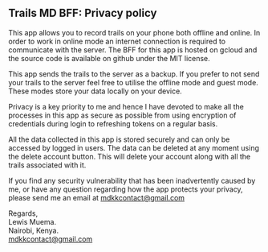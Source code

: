 ## Trails MD BFF: Privacy policy

This app allows you to record trails on your phone both offline and online. In order to work in online mode an internet connection is required to communicate with the server. The BFF for this app is hosted on gcloud and the source code is available on github under the MIT license.

This app sends the trails to the server as a backup. If you prefer to not send your trails to the server feel free to utilise the offline mode and guest mode. These modes store your data locally on your device.

Privacy is a key priority to me and hence I have devoted to make all the processes in this app as secure as possible from using encryption of credentials during login to refreshing tokens on a regular basis.

All the data collected in this app is stored securely and can only be accessed by logged in users. The data can be deleted at any moment using the delete account button. This will delete your account along with all the trails associated with it.

If you find any security vulnerability that has been inadvertently caused by me, or have any question regarding how the app protects your privacy, please send me an email at mdkkcontact@gmail.com

Regards,  
Lewis Muema.  
Nairobi, Kenya.  
mdkkcontact@gmail.com
